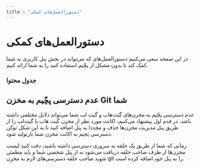 ```yaml
---
title : "دستورالعمل‌های کمکی"
---
```


# دستورالعمل‌های کمکی 

در این صفحه سعی می‌کنیم دستورالعمل‌های که می‌تواند در بخش پنل کاربری به شما کمک کند تا بدون مشکل از پچّیم استفاده کنید را به شما ارائه کنیم.

### جدول محتوا 

## عدم دسترسی پچّیم به مخزن Git شما 

عدم دسترسی پچّیم به مخزن‌های گیت‌هاب و گیت لب شما می‌تواند دلایل مختلفی داشته باشد. در قدم اول پیشنهاد می‌کنیم، اکانت مورد نظر از مخزن گیت‌ هاب یا گیت‌لب را از طریق پنل مدیریت مخزن‌ها حذف و مجددا به پنل اضافه کنید تا به این شکل توکن دسترسی پَجیم به اکانت مخزن شما بازتولید شود.

زمانی که شما از طریق یک حلقه به سروری دسترسی داشته باشید، دقت کنید لیست مخزن‌ها از طرف صاحب حلقه دریافت می‌شود نه از پنل شخصی شما و باید مطمئن شوید صاحب حلقه دسترسی‌های لازم به مخزن git را به پنل خود اضافه کرده است.
